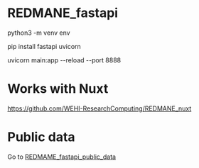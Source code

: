 # REDMANE_fastapi

python3 -m venv env

pip install fastapi uvicorn

uvicorn main:app --reload --port 8888


# Works with Nuxt

https://github.com/WEHI-ResearchComputing/REDMANE_nuxt


# Public data

Go to [REDMAME_fastapi_public_data](https://github.com/WEHI-ResearchComputing/REDMANE_fastapi_public_data)
